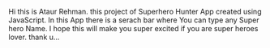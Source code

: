 Hi this is Ataur Rehman. this project of Superhero Hunter App created using JavaScript.
In this App there is a serach bar where You can type any Super hero Name.
I hope this will make you super excited if you are super heroes lover. 
thank u...

